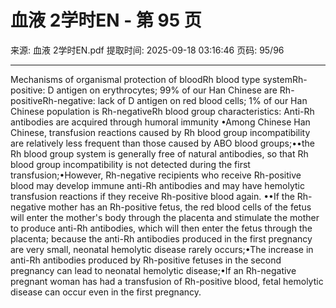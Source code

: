 # 血液 2学时EN - 第 95 页

来源: 血液 2学时EN.pdf
提取时间: 2025-09-18 03:16:46
页码: 95/96

---

Mechanisms of organismal protection of bloodRh blood type systemRh-positive: D antigen on erythrocytes; 99% of our Han Chinese are Rh-positiveRh-negative: lack of D antigen on red blood cells; 1% of our Han Chinese population is Rh-negativeRh blood group characteristics: Anti-Rh antibodies are acquired through humoral immunity •Among Chinese Han Chinese, transfusion reactions caused by Rh blood group incompatibility are relatively less frequent than those caused by ABO blood groups;••the Rh blood group system is generally free of natural antibodies, so that Rh blood group incompatibility is not detected during the first transfusion;•However, Rh-negative recipients who receive Rh-positive blood may develop immune anti-Rh antibodies and may have hemolytic transfusion reactions if they receive Rh-positive blood again. ••If the Rh-negative mother has an Rh-positive fetus, the red blood cells of the fetus will enter the mother's body through the placenta and stimulate the mother to produce anti-Rh antibodies, which will then enter the fetus through the placenta; because the anti-Rh antibodies produced in the first pregnancy are very small, neonatal hemolytic disease rarely occurs;•The increase in anti-Rh antibodies produced by Rh-positive fetuses in the second pregnancy can lead to neonatal hemolytic disease;•If an Rh-negative pregnant woman has had a transfusion of Rh-positive blood, fetal hemolytic disease can occur even in the first pregnancy.